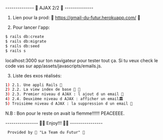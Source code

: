 -------------- 🔢 AJAX 2/2 🔢 --------------

1) Lien pour la prod:
🚀 https://gmail-du-futur.herokuapp.com/ 🚀

2) Pour lancer l'app:

```sh
$ rails db:create
$ rails db:migrate
$ rails db:seed
$ rails s
```

localhost:3000 sur ton navigateur pour tester tout ça.
Si tu veux check le code vas sur app/assets/javascripts/emails.js.

3) Liste des exos réalisés:

```sh
1) 2.1. Une appli Rails 👋
2) 2.2. La view index de base 🍔 🤗
3) 2.3. Premier niveau d AJAX : l ajout d un email 🧮
4) 2.4. Deuxième niveau d AJAX : afficher un email🏛️
5) Troisième niveau d AJAX : la suppression d un email 🤯
```
N.B : Bon pour le reste on avait la flemme!!!!!! PEACEEEE.

---------------- 🧑🏼 Enjoy!!! 👨🏻 ----------------


     Provided by 🚀 "La Team du Futur" 🚀